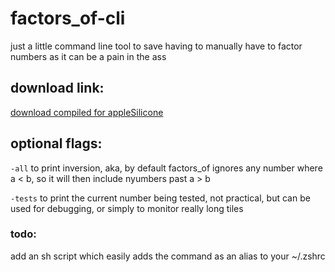 # factors_of-cli

just a little command line tool to save having to manually have to factor numbers as it can be a pain in the ass

## download link:

[download compiled for appleSilicone](https://github.com/vulbyte/factors_of-cli/raw/master/target/release/factors_of)

## optional flags:

`-all` to print inversion, aka, by default factors_of ignores any number where a < b, so it will then include nyumbers past a > b

`-tests` to print the current number being tested, not practical, but can be used for debugging, or simply to monitor really long tiles

### todo:

add an sh script which easily adds the command as an alias to your ~/.zshrc
